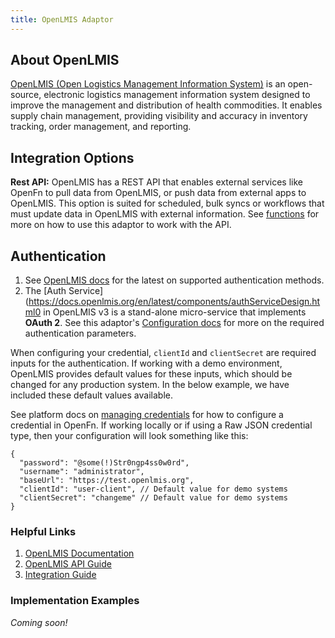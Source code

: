 ```yaml
---
title: OpenLMIS Adaptor
---
```


## About OpenLMIS

[OpenLMIS (Open Logistics Management Information System)](https://openlmis.org/) is an open-source, electronic logistics management information system designed to improve the management and distribution of health commodities. It enables supply chain management, providing visibility and accuracy in inventory tracking, order management, and reporting.


## Integration Options

**Rest API:** OpenLMIS has a REST API that enables external services like OpenFn to pull data from OpenLMIS, or push data from external apps to OpenLMIS. This option is suited for scheduled, bulk syncs or workflows that must update data in OpenLMIS with external information. See [functions](/adaptors/packages/openlmis-docs) for more on how to use this adaptor to work with the API.

## Authentication

1. See [OpenLMIS docs](https://openlmis.github.io/openlmis-api/) for the latest on supported authentication methods.
2. The [Auth Service](https://docs.openlmis.org/en/latest/components/authServiceDesign.html0 in OpenLMIS v3 is a stand-alone micro-service that implements **OAuth 2**. See this adaptor's [Configuration docs](/adaptors/packages/openlmis-configuration-schema) for more on the required authentication parameters.

When configuring your credential, `clientId` and `clientSecret` are required inputs for the authentication. If working with a demo environment, OpenLMIS provides default values for these inputs, which should be changed for any production system. In the below example, we have included these default values available.

See platform docs on [managing credentials](/documentation/manage-projects/manage-credentials) for how to configure a credential in OpenFn. If working locally or if using a Raw JSON credential type, then your configuration will look something like this:

```
{
  "password": "@some(!)Str0ngp4ss0w0rd",
  "username": "administrator",
  "baseUrl": "https://test.openlmis.org",
  "clientId": "user-client", // Default value for demo systems
  "clientSecret": "changeme" // Default value for demo systems
}
```

### Helpful Links

1. [OpenLMIS Documentation](https://openlmis.org/documentation/) 
2. [OpenLMIS API Guide](https://openlmis.github.io/openlmis-api/)
3. [Integration Guide](https://openlmis.org/integration/)

### Implementation Examples

_Coming soon!_


